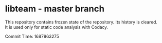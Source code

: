 # libteam - master branch

This repository contains frozen state of the repository.
Its history is cleared. It is used only for static code
analysis with Codacy.

Commit Time: 1687863275